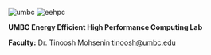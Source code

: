 ![umbc](https://github.com/UMBC-EEHPC/.github/raw/main/images/umbc.png) ![eehpc](https://github.com/UMBC-EEHPC/.github/raw/main/images/eehpc.png)

**UMBC Energy Efficient High Performance Computing Lab**

**Faculty:** Dr. Tinoosh Mohsenin <tinoosh@umbc.edu>
